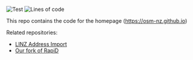 ![Test](https://github.com/osm-nz/osm-nz.github.io/actions/workflows/ci.yml/badge.svg)
![Lines of code](https://sloc.xyz/github/osm-nz/osm-nz.github.io)

This repo contains the code for the homepage (https://osm-nz.github.io)

Related repositories:

- [LINZ Address Import](https://github.com/osm-nz/linz-address-import)
- [Our fork of RapiD](https://github.com/osm-nz/RapiD)
